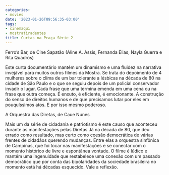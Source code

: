 ```yaml
---
categories:
- movies
date: '2023-01-26T09:56:35-03:00'
tags:
- cinemaqui
- mostratiradentes
title: Curtas na Praça Série 2
---
```


Ferro’s Bar, de Cine Sapatão (Aline A. Assis, Fernanda Elias, Nayla Guerra e Rita Quadros)

Este curta documentário mantém um dinamismo e uma fluidez na narrativa invejável para muitos outros filmes da Mostra. Se trata do depoimento de 4 mulheres sobre o clima de um bar tolerante a lésbicas na década de 80 na cidade de São Paulo e o que se seguiu depois de um policial conservador invadir o lugar. Cada frase que uma termina emenda em uma cena ou na frase que outra começa. É enxuto, é eficiente, é emocionante. A construção do senso de direitos humanos e de que precisamos lutar por eles em pouquíssimos atos. E por isso mesmo poderoso.

A Orquestra das Diretas, de Caue Nunes

Mais um da série de cidadania e patriotismo é este causo que aconteceu durante as manifestações pelas Diretas Já na década de 80, que deu errado como resultado, mas certo como coesão democrática de várias frentes de cidadãos querendo mudanças. Entre elas a orquestra sinfônica de Campinas, que foi tocar nas manifestações e se conectar com o momento histórico de livre e espontânea vontade. O filme é lúdico e mantém uma ingenuidade que restabelece uma conexão com um passado democrático que por conta das bipolaridades da sociedade brasileira no momento está há décadas esquecido. Vale a reflexão.